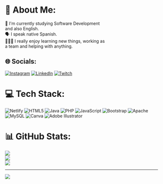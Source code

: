 # 💫 About Me:
🌱 I'm currently studying Software Development <br>and also English.<br>🗣️ I speak native Spanish.<br>🙋🏻‍♀️ I really enjoy learning new things, working as <br>a team and helping with anything.


## 🌐 Socials:
[![Instagram](https://img.shields.io/badge/Instagram-%23E4405F.svg?logo=Instagram&logoColor=white)](https://instagram.com/jazminmerva) [![LinkedIn](https://img.shields.io/badge/LinkedIn-%230077B5.svg?logo=linkedin&logoColor=white)](https://linkedin.com/in/minmercado) [![Twitch](https://img.shields.io/badge/Twitch-%239146FF.svg?logo=Twitch&logoColor=white)](https://twitch.tv/jazminmerva) 

# 💻 Tech Stack:
![Netlify](https://img.shields.io/badge/netlify-%23000000.svg?style=for-the-badge&logo=netlify&logoColor=#00C7B7) ![HTML5](https://img.shields.io/badge/html5-%23E34F26.svg?style=for-the-badge&logo=html5&logoColor=white) ![Java](https://img.shields.io/badge/java-%23ED8B00.svg?style=for-the-badge&logo=openjdk&logoColor=white) ![PHP](https://img.shields.io/badge/php-%23777BB4.svg?style=for-the-badge&logo=php&logoColor=white) ![JavaScript](https://img.shields.io/badge/javascript-%23323330.svg?style=for-the-badge&logo=javascript&logoColor=%23F7DF1E) ![Bootstrap](https://img.shields.io/badge/bootstrap-%238511FA.svg?style=for-the-badge&logo=bootstrap&logoColor=white)  ![Apache](https://img.shields.io/badge/apache-%23D42029.svg?style=for-the-badge&logo=apache&logoColor=white) ![MySQL](https://img.shields.io/badge/mysql-4479A1.svg?style=for-the-badge&logo=mysql&logoColor=white) ![Canva](https://img.shields.io/badge/Canva-%2300C4CC.svg?style=for-the-badge&logo=Canva&logoColor=white) ![Adobe Illustrator](https://img.shields.io/badge/adobe%20illustrator-%23FF9A00.svg?style=for-the-badge&logo=adobe%20illustrator&logoColor=white)
# 📊 GitHub Stats:
![](https://github-readme-stats.vercel.app/api?username=MinMercado&theme=dark&hide_border=false&include_all_commits=false&count_private=false)<br/>
![](https://github-readme-streak-stats.herokuapp.com/?user=MinMercado&theme=dark&hide_border=false)<br/>
![](https://github-readme-stats.vercel.app/api/top-langs/?username=MinMercado&theme=dark&hide_border=false&include_all_commits=false&count_private=false&layout=compact)

---
[![](https://visitcount.itsvg.in/api?id=MinMercado&icon=0&color=0)](https://visitcount.itsvg.in)

<!-- Proudly created with GPRM ( https://gprm.itsvg.in ) -->
